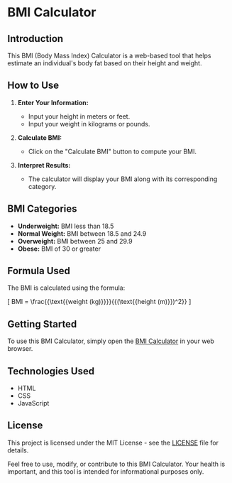 # BMI Calculator

## Introduction

This BMI (Body Mass Index) Calculator is a web-based tool that helps estimate an individual's body fat based on their height and weight.

## How to Use

1. **Enter Your Information:**
   - Input your height in meters or feet.
   - Input your weight in kilograms or pounds.

2. **Calculate BMI:**
   - Click on the "Calculate BMI" button to compute your BMI.

3. **Interpret Results:**
   - The calculator will display your BMI along with its corresponding category.

## BMI Categories

- **Underweight:** BMI less than 18.5
- **Normal Weight:** BMI between 18.5 and 24.9
- **Overweight:** BMI between 25 and 29.9
- **Obese:** BMI of 30 or greater

## Formula Used

The BMI is calculated using the formula:

\[ BMI = \frac{{\text{{weight (kg)}}}}{{(\text{{height (m)}})^2}} \]

## Getting Started

To use this BMI Calculator, simply open the [BMI Calculator](#) in your web browser.

## Technologies Used

- HTML
- CSS
- JavaScript

## License

This project is licensed under the MIT License - see the [LICENSE](LICENSE) file for details.

Feel free to use, modify, or contribute to this BMI Calculator. Your health is important, and this tool is intended for informational purposes only.

